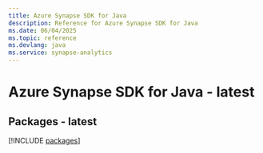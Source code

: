 ```yaml
---
title: Azure Synapse SDK for Java
description: Reference for Azure Synapse SDK for Java
ms.date: 06/04/2025
ms.topic: reference
ms.devlang: java
ms.service: synapse-analytics
---
```

# Azure Synapse SDK for Java - latest
## Packages - latest
[!INCLUDE [packages](synapse-index.md)]